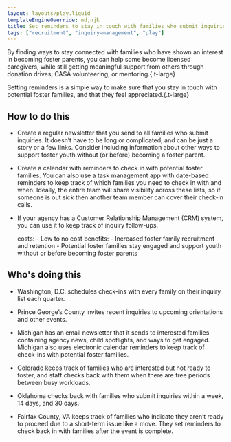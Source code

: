 ```yaml
---
layout: layouts/play.liquid
templateEngineOverride: md,njk
title: Set reminders to stay in touch with families who submit inquiries
tags: ["recruitment", "inquiry-management", "play"]
---
```


By finding ways to stay connected with families who have shown an interest in becoming foster parents, you can help some become licensed caregivers, while still getting meaningful support from others through donation drives, CASA volunteering, or mentoring.{.t-large}

Setting reminders is a simple way to make sure that you stay in touch with potential foster families, and that they feel appreciated.{.t-large}

## How to do this

* Create a regular newsletter that you send to all families who submit inquiries. It doesn’t have to be long or complicated, and can be just a story or a few links. Consider including information about other ways to support foster youth without (or before) becoming a foster parent.

* Create a calendar with reminders to check in with potential foster families. You can also use a task management app with date-based reminders to keep track of which families you need to check in with and when. Ideally, the entire team will share visibility across these lists, so if someone is out sick then another team member can cover their check-in calls.

* If your agency has a Customer Relationship Management (CRM) system, you can use it to keep track of inquiry follow-ups.

    costs:
      - Low to no cost
    benefits:
      - Increased foster family recruitment and retention
      - Potential foster families stay engaged and support youth without or
        before becoming foster parents

## Who's doing this

* Washington, D.C. schedules check-ins with every family on their inquiry list each quarter.

* Prince George’s County invites recent inquiries to upcoming orientations and other events.

* Michigan has an email newsletter that it sends to interested families containing agency news, child spotlights, and ways to get engaged. Michigan also uses electronic calendar reminders to keep track of check-ins with potential foster families.

* Colorado keeps track of families who are interested but not ready to foster, and staff checks back with them when there are free periods between busy workloads.

* Oklahoma checks back with families who submit inquiries within a week, 14 days, and 30 days.

* Fairfax County, VA keeps track of families who indicate they aren’t ready to proceed due to a short-term issue like a move. They set reminders to check back in with families after the event is complete.